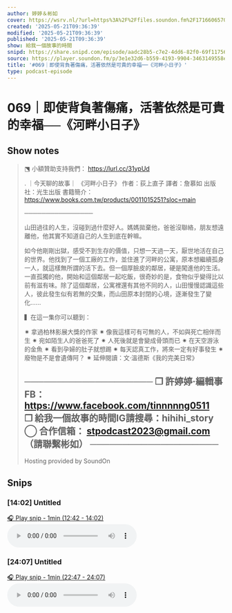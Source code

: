 ```yaml
---
author: 婷婷＆彬如
cover: https://wsrv.nl/?url=https%3A%2F%2Ffiles.soundon.fm%2F1716606570779-4e6fd851-5436-44ec-8297-758026106b0d.jpeg&w=200&h=200
created: '2025-05-21T09:36:39'
modified: '2025-05-21T09:36:39'
published: '2025-05-21T09:36:39'
show: 給我一個故事的時間
snipd: https://share.snipd.com/episode/aadc28b5-c7e2-4dd6-82f0-69f117561bab
source: https://player.soundon.fm/p/3e1e32d6-b559-4193-9904-3463149558e5/episodes/da7f08b7-2b41-43f9-b176-3db1843b688e
title: '#069｜即使背負著傷痛，活著依然是可貴的幸福──《河畔小日子》'
type: podcast-episode
---
```


# 069｜即使背負著傷痛，活著依然是可貴的幸福──《河畔小日子》
## Show notes
> ⬔ 小額贊助支持我們： https://lurl.cc/31ypUd  
> 
> . 
> ｜今天聊的故事｜ 
> 《河畔小日子》 
> 作者：荻上直子 
> 譯者：詹慕如 
> 出版社：光生出版 
> 書籍簡介： https://www.books.com.tw/products/0011015251?sloc=main  
> 
> ──────────────── 
> 
> 山田過往的人生，沒碰到過什麼好人。媽媽拋棄他，爸爸沒聯絡，朋友想遠離他，他其實不知道自己的人生到底在幹嘛。 
> 
> 如今他剛剛出獄，感受不到生存的價值，只想一天過一天，厭世地活在自己的世界。他找到了一個工廠的工作，並住進了河畔的公寓，原本想繼續孤身一人，就這樣無所謂的活下去。但一個厚臉皮的鄰居，硬是闖進他的生活。一直孤獨的他，開始和這個鄰居一起吃飯，很奇妙的是，食物似乎變得比以前有滋有味。除了這個鄰居，公寓裡還有其他不同的人，山田慢慢認識這些人，彼此發生似有若無的交集，而山田原本封閉的心境，逐漸發生了變化…… 
> 
> 
> ▍在這一集你可以聽到： 
> 
> ✷ 拿過柏林影展大獎的作家 
> ✷ 像我這樣可有可無的人，不如與死亡相伴而生 
> ✷ 宛如陌生人的爸爸死了 
> ✷ 人死後就是會變成骨頭而已 
> ✷ 在天空游泳的金魚 
> ✷ 看到孕婦的肚子就想踢 
> ✷ 每天認真工作，將來一定有好事發生 
> ✷ 廢物是不是會遺傳阿？ 
> ✷ 延伸閱讀：文‧溫德斯《我的完美日常》 
> 
> 
> ──────────────────── 
> ❒ 許婷婷·編輯事FB： https://www.facebook.com/tinnnnng0511  
> ❒ 給我一個故事的時間IG請搜尋：hihihi_story 
> ◯ 合作信箱： stpodcast2023@gmail.com  （請聯繫彬如） 
> ──────────────────── 
> -- 
> Hosting provided by  SoundOn

## Snips
### [14:02] Untitled
[🎧 Play snip - 1min️ (12:42 - 14:02)](https://share.snipd.com/snip/f05f4daa-4b15-4ee5-81bf-2d448bc21b84)
<audio controls> <source src="https://rss.soundon.fm/rssf/3e1e32d6-b559-4193-9904-3463149558e5/feedurl/da7f08b7-2b41-43f9-b176-3db1843b688e/rssFileVip.mp3?timestamp=1747863045287#t=12:42,14:02"> </audio>
### [24:07] Untitled
[🎧 Play snip - 1min️ (22:47 - 24:07)](https://share.snipd.com/snip/a98099a7-464c-4c06-85ac-104bf0279fdd)
<audio controls> <source src="https://rss.soundon.fm/rssf/3e1e32d6-b559-4193-9904-3463149558e5/feedurl/da7f08b7-2b41-43f9-b176-3db1843b688e/rssFileVip.mp3?timestamp=1747863045287#t=22:47,24:07"> </audio>
